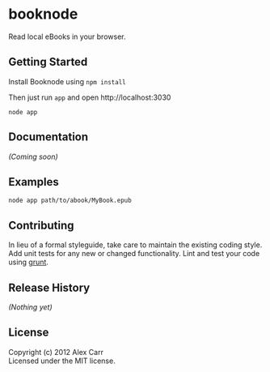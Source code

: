 # booknode

Read local eBooks in your browser.

## Getting Started
Install Booknode using `npm install`

Then just run `app` and open http://localhost:3030

~~~
node app
~~~

## Documentation
_(Coming soon)_

## Examples
~~~
node app path/to/abook/MyBook.epub
~~~

## Contributing
In lieu of a formal styleguide, take care to maintain the existing coding style. Add unit tests for any new or changed functionality. Lint and test your code using [grunt](https://github.com/cowboy/grunt).

## Release History
_(Nothing yet)_

## License
Copyright (c) 2012 Alex Carr  
Licensed under the MIT license.
